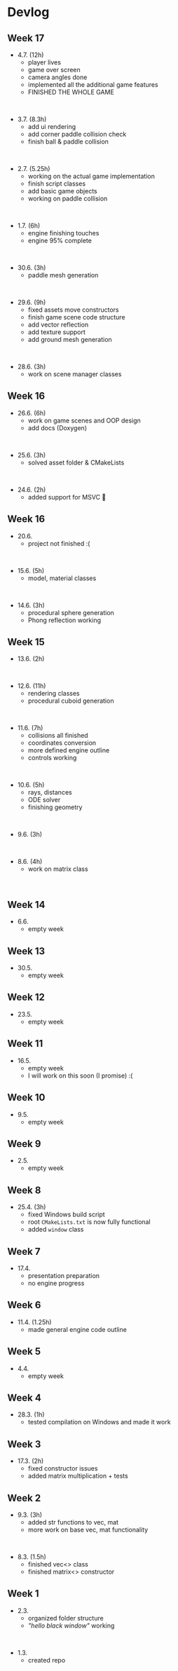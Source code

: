 # Devlog


## Week 17

- 4.7. (12h)
    - player lives
    - game over screen
    - camera angles done
    - implemented all the additional game features
    - FINISHED THE WHOLE GAME
<br>

- 3.7. (8.3h)
    - add ui rendering
    - add corner paddle collision check
    - finish ball & paddle collision
<br>

- 2.7. (5.25h)
    - working on the actual game implementation
    - finish script classes
    - add basic game objects
    - working on paddle collision
<br>

- 1.7. (6h)
    - engine finishing touches
    - engine 95% complete
<br>

- 30.6. (3h)
    - paddle mesh generation
<br>

- 29.6. (9h)
    - fixed assets move constructors
    - finish game scene code structure
    - add vector reflection
    - add texture support
    - add ground mesh generation
<br>

- 28.6. (3h)
    - work on scene manager classes


## Week 16

- 26.6. (6h)
    - work on game scenes and OOP design
    - add docs (Doxygen)
<br>

- 25.6. (3h)
    - solved asset folder & CMakeLists
<br>

- 24.6. (2h)
    - added support for MSVC 🤮


## Week 16

- 20.6.
    - project not finished :(
<br>

- 15.6. (5h)
    - model, material classes
<br>

- 14.6. (3h)
    - procedural sphere generation
    - Phong reflection working


## Week 15

- 13.6. (2h)
<br>

- 12.6. (11h)
    - rendering classes
    - procedural cuboid generation
<br>

- 11.6. (7h)
    - collisions all finished
    - coordinates conversion
    - more defined engine outline
    - controls working
<br>

- 10.6. (5h)
    - rays, distances
    - ODE solver
    - finishing geometry
<br>

- 9.6. (3h)
<br>

- 8.6. (4h)
    - work on matrix class
<br>


## Week 14

- 6.6.
    - empty week


## Week 13

- 30.5.
    - empty week


## Week 12

- 23.5.
    - empty week


## Week 11

- 16.5.
    - empty week
    - I will work on this soon (I promise) :(


## Week 10

- 9.5.
    - empty week


## Week 9

- 2.5.
    - empty week


## Week 8

- 25.4. (3h)
    - fixed Windows build script
    - root `CMakeLists.txt` is now fully functional
    - added `window` class


## Week 7

- 17.4.
    - presentation preparation
    - no engine progress


## Week 6

- 11.4. (1.25h)
    - made general engine code outline


## Week 5

- 4.4.
    - empty week


## Week 4

- 28.3. (1h)
    - tested compilation on Windows and made it work


## Week 3

- 17.3. (2h)
    - fixed constructor issues
    - added matrix multiplication + tests


## Week 2

- 9.3. (3h)
    - added str functions to vec, mat
    - more work on base vec, mat functionality
<br>

- 8.3. (1.5h)
    - finished vec<> class
    - finished matrix<> constructor


## Week 1

- 2.3.
    - organized folder structure
    - *"hello black window"* working
<br>

- 1.3.
    - created repo


